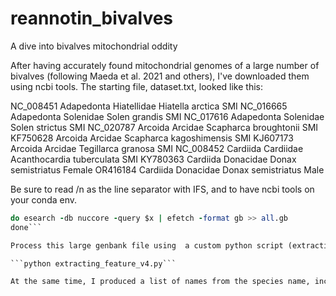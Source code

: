 # reannotin_bivalves
A dive into bivalves mitochondrial oddity

After having accurately found mitochondrial genomes of a large number of bivalves (following Maeda et al. 2021 and others), I've downloaded them using ncbi tools.
The starting file, dataset.txt, looked like this:

NC_008451	Adapedonta	Hiatellidae	Hiatella arctica	SMI
NC_016665	Adapedonta	Solenidae	Solen grandis	SMI
NC_017616	Adapedonta	Solenidae	Solen strictus	SMI
NC_020787	Arcoida	Arcidae	Scapharca broughtonii	SMI
KF750628	Arcoida	Arcidae	Scapharca kagoshimensis	SMI
KJ607173	Arcoida	Arcidae	Tegillarca granosa	SMI
NC_008452	Cardiida	Cardiidae	Acanthocardia tuberculata	SMI
KY780363	Cardiida	Donacidae	Donax semistriatus	Female
OR416184	Cardiida	Donacidae	Donax semistriatus	Male

Be sure to read /n as the line separator with IFS, and to have ncbi tools on your conda env.

```for x in $(awk '{print $})'
do esearch -db nuccore -query $x | efetch -format gb >> all.gb
done```

Process this large genbank file using  a custom python script (extracting_feature_v4.py), to obtain protein and nucleotide sequences.

```python extracting_feature_v4.py```

At the same time, I produced a list of names from the species name, including order and family name of the species.
```
